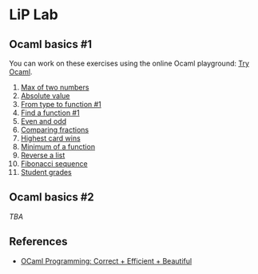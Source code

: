 # LiP Lab

## Ocaml basics #1

You can work on these exercises using the online Ocaml playground: [Try Ocaml](https://try.ocamlpro.com/).

1. [Max of two numbers](ocaml-basics/max-of-two/)
1. [Absolute value](ocaml-basics/absolute-value/)
1. [From type to function #1](ocaml-basics/fun-of-type-1/)
1. [Find a function #1](ocaml-basics/find-fun-1/)
1. [Even and odd](ocaml-basics/even-odd/)
1. [Comparing fractions](ocaml-basics/fractions/)
1. [Highest card wins](ocaml-basics/highest-card-wins/)
1. [Minimum of a function](ocaml-basics/minfun)
1. [Reverse a list](ocaml-basics/rev-list)
1. [Fibonacci sequence](ocaml-basics/fibonacci-seq)
1. [Student grades](ocaml-basics/cumlaude)


## Ocaml basics #2

*TBA*

## References

- [OCaml Programming: Correct + Efficient + Beautiful](https://cs3110.github.io/textbook/cover.html)
